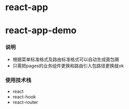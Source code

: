 # react-app
# react-app-demo

### 说明
- 根据菜单标准格式及路由标准格式可以自动生成面包屑
- 只需把pages的业务组件更换和路由引入包路径更换就ok

### 使用技术栈
- react
- react-hook
- react-router

